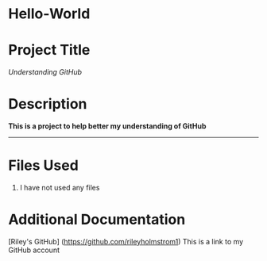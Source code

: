 # Hello-World
# Project Title
*Understanding GitHub*
# Description
**This is a project to help better my understanding of GitHub**

----------

# Files Used 
1. I have not used any files

# Additional Documentation
[Riley's GitHub] (https://github.com/rileyholmstrom1)
This is a link to my GitHub account
